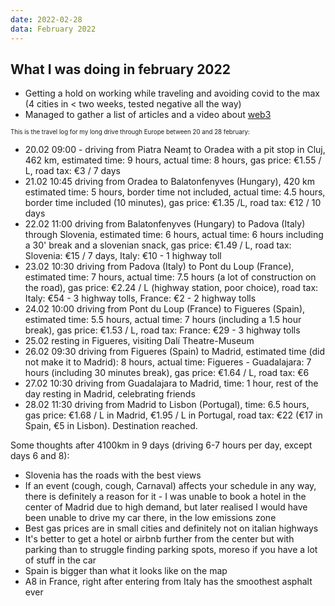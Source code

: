 ```yaml
---
date: 2022-02-28
data: February 2022
---
```


## What I was doing in february 2022

- Getting a hold on working while traveling and avoiding covid to the max (4 cities in < two weeks, tested negative all the way)
- Managed to gather a list of articles and a video about [web3](/article/web3.html)

<sub><sup>This is the travel log for my long drive through Europe between 20 and 28 february:</sup></sub>
- 20.02 09:00 - driving from Piatra Neamț to Oradea with a pit stop in Cluj, 462 km, estimated time: 9 hours, actual time: 8 hours, gas price: €1.55 / L, road tax: €3 / 7 days
- 21.02 10:45 driving from Oradea to Balatonfenyves (Hungary), 420 km estimated time: 5 hours, border time not included, actual time: 4.5 hours, border time included (10 minutes), gas price: €1.35 /L, road tax: €12 / 10 days
- 22.02 11:00 driving from Balatonfenyves (Hungary) to Padova (Italy) through Slovenia, estimated time: 6 hours, actual time: 6 hours including a 30' break and a slovenian snack, gas price: €1.49 / L, road tax: Slovenia: €15 / 7 days, Italy: €10 - 1 highway toll 
- 23.02 10:30 driving from Padova (Italy) to Pont du Loup (France), estimated time: 7 hours, actual time: 7.5 hours (a lot of construction on the road), gas price: €2.24 / L (highway station, poor choice), road tax: Italy: €54 - 3 highway tolls, France: €2 - 2 highway tolls
- 24.02 10:00 driving from Pont du Loup (France) to Figueres (Spain), estimated time: 5.5 hours, actual time: 7 hours (including a 1.5 hour break), gas price: €1.53 / L, road tax: France: €29 - 3 highway tolls
- 25.02 resting in Figueres, visiting Dalí Theatre-Museum
- 26.02 09:30 driving from Figueres (Spain) to Madrid, estimated time (did not make it to Madrid): 8 hours, actual time: Figueres - Guadalajara: 7 hours (including 30 minutes break), gas price: €1.64 / L, road tax: €6
- 27.02 10:30 driving from Guadalajara to Madrid, time: 1 hour, rest of the day resting in Madrid, celebrating friends
- 28.02 11:30 driving from Madrid to Lisbon (Portugal), time: 6.5 hours, gas price: €1.68 / L in Madrid, €1.95 / L in Portugal, road tax: €22 (€17 in Spain, €5 in Lisbon). Destination reached.

Some thoughts after 4100km in 9 days (driving 6-7 hours per day, except days 6 and 8):
- Slovenia has the roads with the best views
- If an event (cough, cough, Carnaval) affects your schedule in any way, there is definitely a reason for it - I was unable to book a hotel in the center of Madrid due to high demand, but later realised I would have been unable to drive my car there, in the low emissions zone
- Best gas prices are in small cities and definitely not on italian highways
- It's better to get a hotel or airbnb further from the center but with parking than to struggle finding parking spots, moreso if you have a lot of stuff in the car
- Spain is bigger than what it looks like on the map
- A8 in France, right after entering from Italy has the smoothest asphalt ever



